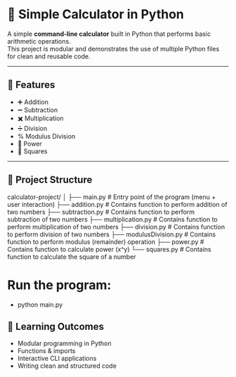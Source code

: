 # 🧮 Simple Calculator in Python

A simple **command-line calculator** built in Python that performs basic arithmetic operations.  
This project is modular and demonstrates the use of multiple Python files for clean and reusable code.

---

## 🚀 Features
- ➕ Addition  
- ➖ Subtraction  
- ✖️ Multiplication  
- ➗ Division  
- % Modulus Division  
- 🔢 Power  
- 🔲 Squares  

---

## 📂 Project Structure

calculator-project/
│
├── main.py # Entry point of the program (menu + user interaction)
├── addition.py # Contains function to perform addition of two numbers
├── subtraction.py # Contains function to perform subtraction of two numbers
├── multiplication.py # Contains function to perform multiplication of two numbers
├── division.py # Contains function to perform division of two numbers
├── modulusDivision.py # Contains function to perform modulus (remainder) operation
├── power.py # Contains function to calculate power (x^y)
└── squares.py # Contains function to calculate the square of a number
# Run the program:
- python main.py

## 🎯 Learning Outcomes

- Modular programming in Python
- Functions & imports
- Interactive CLI applications
- Writing clean and structured code
